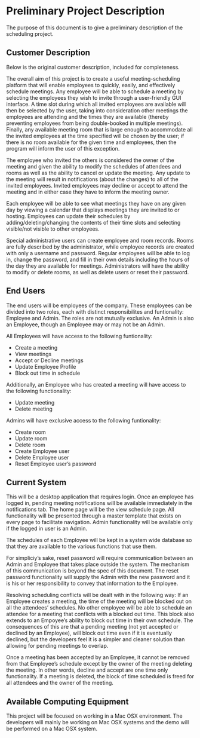 # Preliminary Project Description

The purpose of this document is to give a preliminary description of the scheduling project.

## Customer Description

Below is the original customer description, included for completeness.

The overall aim of this project is to create a useful meeting-scheduling platform that will enable employees to quickly, easily, and effectively schedule meetings. Any employee will be able to schedule a meeting by selecting the employees they wish to invite through a user-friendly GUI interface. A time slot during which all invited employees are available will then be selected by the user, taking into consideration other meetings the employees are attending and the times they are available (thereby preventing employees from being double-booked in multiple meetings). Finally, any available meeting room that is large enough to accommodate all the invited employees at the time specified will be chosen by the user; if there is no room available for the given time and employees, then the program will inform the user of this exception. 

The employee who invited the others is considered the owner of the meeting and given the ability to modify the schedules of attendees and rooms as well as the ability to cancel or update the meeting. Any update to the meeting will result in notifications (about the changes) to all of the invited employees. Invited employees may decline or accept to attend the meeting and in either case they have to inform the meeting owner. 

Each employee will be able to see what meetings they have on any given day by viewing a calendar that displays meetings they are invited to or hosting.
Employees can update their schedules by adding/deleting/changing the contents of their time slots and selecting visible/not visible to other employees. 

Special administrative users can create employee and room records. Rooms are fully described by the administrator, while employee records are created with only a username and password. Regular employees will be able to log in, change the password, and fill in their own details including the hours of the day they are available for meetings. Administrators will have the ability to modify or delete rooms, as well as delete users or reset their password.

## End Users

The end users will be employees of the company. These employees can be divided into two roles, each with distinct responsibilites and funtionality: Employee and Admin. The roles are not mutually exclusive. An Admin is also an Employee, though an Employee may or may not be an Admin. 

All Employees will have access to the following funtionality:
- Create a meeting
- View meetings
- Accept or Decline meetings
- Update Employee Profile
- Block out time in schedule

Additionally, an Employee who has created a meeting will have access to the following functionality:
- Update meeting
- Delete meeting

Admins will have exclusive access to the following funtionality:
- Create room
- Update room
- Delete room
- Create Employee user
- Delete Employee user
- Reset Employee user’s password

## Current System

This will be a desktop application that requires login. Once an employee has logged in, pending meeting notifications will be available immediately in the notifications tab. The home page will be the view schedule page. All functionality will be presented through a master template that exists on every page to facilitate navigation. Admin functionality will be available only if the logged in user is an Admin.

The schedules of each Employee will be kept in a system wide database so that they are available to the various functions that use them. 

For simpliciy’s sake, reset password will require communication between an Admin and Employee that takes place outside the system. The mechanism of this communication is beyond the spec of this document. The reset password functionality will supply the Admin with the new password and it is his or her responsibility to convey that information to the Employee. 

Resolving scheduling conflicts will be dealt with in the following way: If an Employee creates a meeting, the time of the meeting will be blocked out on all the attendees’ schedules. No other employee will be able to schedule an attendee for a meeting that conflicts with a blocked out time. This block also extends to an Empoyee’s ability to block out time in their own schedule. The consequences of this are that a pending meeting (not yet accepted or declined by an Employee), will block out time even if it is eventually declined, but the developers feel it is a simpler and cleaner solution than allowing for pending meetings to overlap. 

Once a meeting has been accepted by an Employee, it cannot be removed from that Employee’s schedule except by the owner of the meeting deleting the meeting. In other words, decline and accept are one time only functionality. If a meeting is deleted, the block of time scheduled is freed for all attendees and the owner of the meeting. 


## Available Computing Equipment

This project will be focused on working in a Mac OSX environment. The developers will mainly be working on Mac OSX systems and the demo will be performed on a Mac OSX system.


